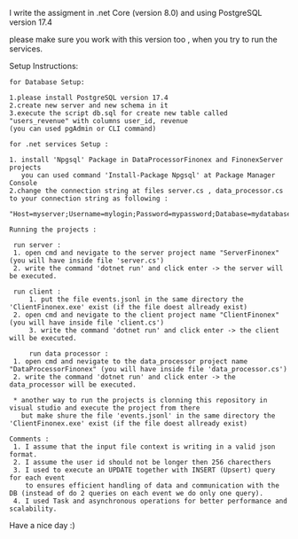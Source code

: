 I write the assigment in .net Core (version 8.0) and using PostgreSQL version 17.4

please make sure you work with this version too , when you try to run the services.

Setup Instructions:

	for Database Setup:

	1.please install PostgreSQL version 17.4
	2.create new server and new schema in it
	3.execute the script db.sql for create new table called "users_revenue" with columns user_id, revenue
	(you can used pgAdmin or CLI command)

	for .net services Setup : 

	1. install 'Npgsql' Package in DataProcessorFinonex and FinonexServer projects
	   you can used command 'Install-Package Npgsql' at Package Manager Console
	2.change the connection string at files server.cs , data_processor.cs to your connection string as following :
	  "Host=myserver;Username=mylogin;Password=mypassword;Database=mydatabase".

	Running the projects :
 
	 run server :
	 1. open cmd and nevigate to the server project name "ServerFinonex" (you will have inside file 'server.cs') 
	 2. write the command 'dotnet run' and click enter -> the server will be executed.
  
  	 run client :
         1. put the file events.jsonl in the same directory the 'ClientFinonex.exe' exist (if the file doest allready exist)
	 2. open cmd and nevigate to the client project name "ClientFinonex" (you will have inside file 'client.cs') 
         3. write the command 'dotnet run' and click enter -> the client will be executed.
  
         run data processor : 
	 1. open cmd and nevigate to the data_processor project name "DataProcessorFinonex" (you will have inside file 'data_processor.cs') 
	 2. write the command 'dotnet run' and click enter -> the data_processor will be executed.

  	 * another way to run the projects is clonning this repository in visual studio and execute the project from there 
	   but make shure the file 'events.jsonl' in the same directory the 'ClientFinonex.exe' exist (if the file doest allready exist)

	Comments :
	 1. I assume that the input file context is writing in a valid json format.
  	 2. I assume the user id should not be longer then 256 charecthers 
	 3. I used to execute an UPDATE together with INSERT (Upsert) query for each event 
	    to ensures efficient handling of data and communication with the DB (instead of do 2 queries on each event we do only one query).
	 4. I used Task and asynchronous operations for better performance and scalability.

  Have a nice day :)

